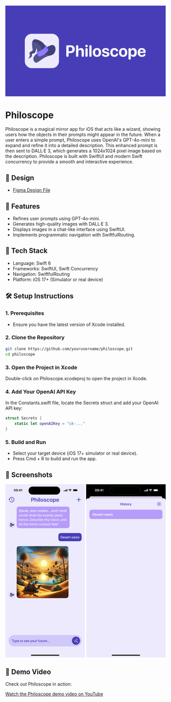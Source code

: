 ![Philoscope Cover](Cover.png)

# Philoscope

Philoscope is a magical mirror app for iOS that acts like a wizard, showing users how the objects in their prompts might appear in the future. When a user enters a simple prompt, Philoscope uses OpenAI's GPT-4o-mini to expand and refine it into a detailed description. This enhanced prompt is then sent to DALL·E 3, which generates a 1024x1024 pixel image based on the description. Philoscope is built with SwiftUI and modern Swift concurrency to provide a smooth and interactive experience.

## 🎨 Design
- [Figma Design File](https://www.figma.com/design/IioIHIcXR84xL3Qt4sKZST/Philoscope?node-id=41-584&t=Eq81A30wyrU9TKdt-1)

## 🚀 Features
- Refines user prompts using GPT-4o-mini.
- Generates high-quality images with DALL·E 3.
- Displays images in a chat-like interface using SwiftUI.
- Implements programmatic navigation with SwiftfulRouting.

## 🧰 Tech Stack
- Language: Swift 6
- Frameworks: SwiftUI, Swift Concurrency
- Navigation: SwiftfulRouting
- Platform: iOS 17+ (Simulator or real device)

## 🛠 Setup Instructions

### 1. Prerequisites
- Ensure you have the latest version of Xcode installed.

### 2. Clone the Repository
```bash
git clone https://github.com/yourusername/philoscope.git
cd philoscope
```

### 3. Open the Project in Xcode
Double-click on Philoscope.xcodeproj to open the project in Xcode.

### 4. Add Your OpenAI API Key
In the Constants.swift file, locate the Secrets struct and add your OpenAI API key:

```swift
struct Secrets {
    static let openAIKey = "sk-..."
}
```

### 5. Build and Run
- Select your target device (iOS 17+ simulator or real device).
- Press Cmd + R to build and run the app.

## 📱 Screenshots

<p align="center">
  <img src="home-view.PNG" alt="Philoscope Home View - Chat Interface with Desert Oasis Example" width="250"/>
  <img src="history-view.PNG" alt="Philoscope History View" width="250"/>
</p>

## 🎥 Demo Video

Check out Philoscope in action:

[Watch the Philoscope demo video on YouTube](https://youtube.com/shorts/VuNs3bYFKZM)
